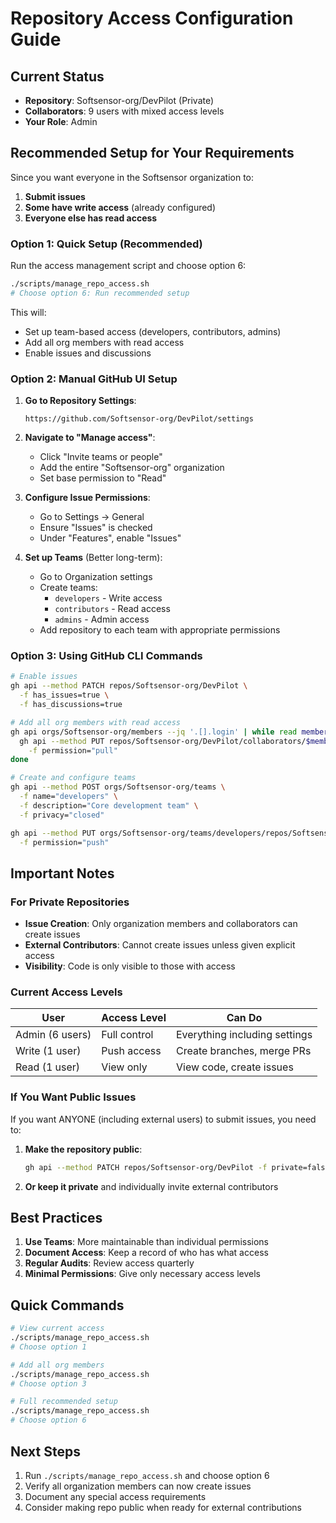 # Repository Access Configuration Guide

## Current Status

- **Repository**: Softsensor-org/DevPilot (Private)
- **Collaborators**: 9 users with mixed access levels
- **Your Role**: Admin

## Recommended Setup for Your Requirements

Since you want everyone in the Softsensor organization to:

1. **Submit issues**
2. **Some have write access** (already configured)
3. **Everyone else has read access**

### Option 1: Quick Setup (Recommended)

Run the access management script and choose option 6:

```bash
./scripts/manage_repo_access.sh
# Choose option 6: Run recommended setup
```

This will:

- Set up team-based access (developers, contributors, admins)
- Add all org members with read access
- Enable issues and discussions

### Option 2: Manual GitHub UI Setup

1. **Go to Repository Settings**:

   ```
   https://github.com/Softsensor-org/DevPilot/settings
   ```

2. **Navigate to "Manage access"**:

   - Click "Invite teams or people"
   - Add the entire "Softsensor-org" organization
   - Set base permission to "Read"

3. **Configure Issue Permissions**:

   - Go to Settings → General
   - Ensure "Issues" is checked
   - Under "Features", enable "Issues"

4. **Set up Teams** (Better long-term):
   - Go to Organization settings
   - Create teams:
     - `developers` - Write access
     - `contributors` - Read access
     - `admins` - Admin access
   - Add repository to each team with appropriate permissions

### Option 3: Using GitHub CLI Commands

```bash
# Enable issues
gh api --method PATCH repos/Softsensor-org/DevPilot \
  -f has_issues=true \
  -f has_discussions=true

# Add all org members with read access
gh api orgs/Softsensor-org/members --jq '.[].login' | while read member; do
  gh api --method PUT repos/Softsensor-org/DevPilot/collaborators/$member \
    -f permission="pull"
done

# Create and configure teams
gh api --method POST orgs/Softsensor-org/teams \
  -f name="developers" \
  -f description="Core development team" \
  -f privacy="closed"

gh api --method PUT orgs/Softsensor-org/teams/developers/repos/Softsensor-org/DevPilot \
  -f permission="push"
```

## Important Notes

### For Private Repositories

- **Issue Creation**: Only organization members and collaborators can create issues
- **External Contributors**: Cannot create issues unless given explicit access
- **Visibility**: Code is only visible to those with access

### Current Access Levels

| User            | Access Level | Can Do                        |
| --------------- | ------------ | ----------------------------- |
| Admin (6 users) | Full control | Everything including settings |
| Write (1 user)  | Push access  | Create branches, merge PRs    |
| Read (1 user)   | View only    | View code, create issues      |

### If You Want Public Issues

If you want ANYONE (including external users) to submit issues, you need to:

1. **Make the repository public**:

   ```bash
   gh api --method PATCH repos/Softsensor-org/DevPilot -f private=false
   ```

2. **Or keep it private** and individually invite external contributors

## Best Practices

1. **Use Teams**: More maintainable than individual permissions
2. **Document Access**: Keep a record of who has what access
3. **Regular Audits**: Review access quarterly
4. **Minimal Permissions**: Give only necessary access levels

## Quick Commands

```bash
# View current access
./scripts/manage_repo_access.sh
# Choose option 1

# Add all org members
./scripts/manage_repo_access.sh
# Choose option 3

# Full recommended setup
./scripts/manage_repo_access.sh
# Choose option 6
```

## Next Steps

1. Run `./scripts/manage_repo_access.sh` and choose option 6
2. Verify all organization members can now create issues
3. Document any special access requirements
4. Consider making repo public when ready for external contributions

